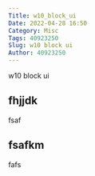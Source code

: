 ```yaml
---
Title: w10_block_ui
Date: 2022-04-28 16:50
Category: Misc
Tags: 40923250
Slug: w10 block ui
Author: 40923250
---
```


w10 block ui

<!-- PELICAN_END_SUMMARY -->

fhjjdk
----

fsaf

fsafkm
----

fafs